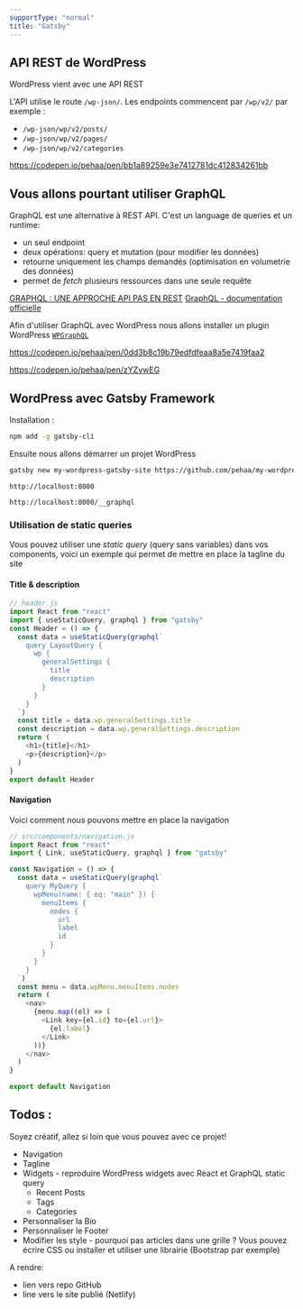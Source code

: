 ```yaml
---
supportType: "normal"
title: "Gatsby"
---
```


## API REST de WordPress

WordPress vient avec une API REST

L'API utilise le route `/wp-json/`. Les endpoints commencent par `/wp/v2/` par exemple :

- `/wp-json/wp/v2/posts/`
- `/wp-json/wp/v2/pages/`
- `/wp-json/wp/v2/categories`

https://codepen.io/pehaa/pen/bb1a89259e3e7412781dc412834261bb

## Vous allons pourtant utiliser GraphQL

GraphQL est une alternative à REST API. C'est un language de queries et un runtime:

- un seul endpoint
- deux opérations: query et mutation (pour modifier les données)
- retourne uniquement les champs demandés (optimisation en volumetrie des données)
- permet de _fetch_ plusieurs ressources dans une seule requête

[GRAPHQL : UNE APPROCHE API PAS EN REST](https://www.technologies-ebusiness.com/enjeux-et-tendances/graphql-approche-api-rest)
[GraphQL - documentation officielle](https://graphql.org/learn/)

Afin d'utiliser GraphQL avec WordPress nous allons installer un plugin WordPress [`WPGraphQL`](https://www.wpgraphql.com/)

https://codepen.io/pehaa/pen/0dd3b8c19b79edfdfeaa8a5e7419faa2

https://codepen.io/pehaa/pen/zYZvwEG

## WordPress avec Gatsby Framework

Installation :

```bash
npm add -g gatsby-cli
```

Ensuite nous allons démarrer un projet WordPress

```bash
gatsby new my-wordpress-gatsby-site https://github.com/pehaa/my-wordpress-gatsby-site-simplon
```

`http://localhost:8000`

`http://localhost:8000/__graphql`

### Utilisation de static queries

Vous pouvez utiliser une _static query_ (query sans variables) dans vos components, voici un exemple qui permet de mettre en place la tagline du site

#### Title & description

```js
// header.js
import React from "react"
import { useStaticQuery, graphql } from "gatsby"
const Header = () => {
  const data = useStaticQuery(graphql`
    query LayoutQuery {
      wp {
        generalSettings {
          title
          description
        }
      }
    }
  `)
  const title = data.wp.generalSettings.title
  const description = data.wp.generalSettings.description
  return (
    <h1>{title}</h1>
    <p>{description}</p>
  )
}
export default Header
```

#### Navigation

Voici comment nous pouvons mettre en place la navigation

```js
// src/components/navigation.js
import React from "react"
import { Link, useStaticQuery, graphql } from "gatsby"

const Navigation = () => {
  const data = useStaticQuery(graphql`
    query MyQuery {
      wpMenu(name: { eq: "main" }) {
        menuItems {
          nodes {
            url
            label
            id
          }
        }
      }
    }
  `)
  const menu = data.wpMenu.menuItems.nodes
  return (
    <nav>
      {menu.map((el) => (
        <Link key={el.id} to={el.url}>
          {el.label}
        </Link>
      ))}
    </nav>
  )
}

export default Navigation
```

## Todos :

Soyez créatif, allez si loin que vous pouvez avec ce projet!

- Navigation
- Tagline
- Widgets - reproduire WordPress widgets avec React et GraphQL static query
  - Recent Posts
  - Tags
  - Categories
- Personnaliser la Bio
- Personnaliser le Footer
- Modifier les style - pourquoi pas articles dans une grille ? Vous pouvez écrire CSS ou installer et utiliser une librairie (Bootstrap par exemple)

A rendre:

- lien vers repo GitHub
- line vers le site publié (Netlify)
